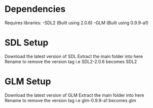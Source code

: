 # Dependencies
Requires libraries:
-SDL2 (Built using 2.0.6)
-GLM (Built using 0.9.9-a1)

# SDL Setup
Download the latest version of SDL
Extract the main folder into here
Rename to remove the version tag i.e SDL2-2.0.6 becomes SDL2

# GLM Setup
Download the latest version of GLM
Extract the main folder into here
Rename to remove the version tag i.e glm-0.9.9-a1 becomes glm


